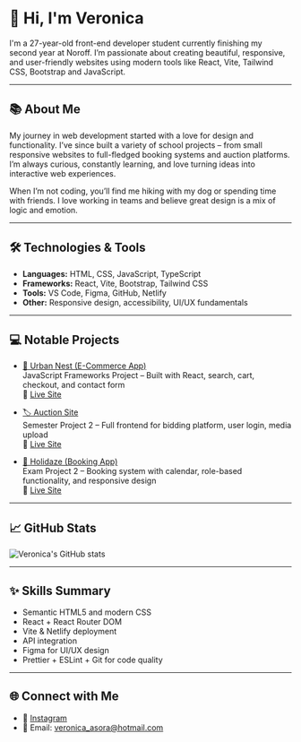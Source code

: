 # 👋 Hi, I'm Veronica

I'm a 27-year-old front-end developer student currently finishing my second year at Noroff. I’m passionate about creating beautiful, responsive, and user-friendly websites using modern tools like React, Vite, Tailwind CSS, Bootstrap and JavaScript.

---

## 📚 About Me

My journey in web development started with a love for design and functionality. I’ve since built a variety of school projects – from small responsive websites to full-fledged booking systems and auction platforms. I’m always curious, constantly learning, and love turning ideas into interactive web experiences.

When I’m not coding, you’ll find me hiking with my dog or spending time with friends. I love working in teams and believe great design is a mix of logic and emotion.

---

## 🛠️ Technologies & Tools

- **Languages:** HTML, CSS, JavaScript, TypeScript
- **Frameworks:** React, Vite, Bootstrap, Tailwind CSS
- **Tools:** VS Code, Figma, GitHub, Netlify
- **Other:** Responsive design, accessibility, UI/UX fundamentals

---

## 💻 Notable Projects

- [🛒 Urban Nest (E-Commerce App)](https://github.com/Asora7/course-assignment-ecom)  
  JavaScript Frameworks Project – Built with React, search, cart, checkout, and contact form  
  🔗 [Live Site](https://urbannestecom.netlify.app)

- [🏷️ Auction Site](https://github.com/Asora7/semester-project-2)  
  Semester Project 2 – Full frontend for bidding platform, user login, media upload  
  🔗 [Live Site](https://asora-auction-site.netlify.app)

- [🏨 Holidaze (Booking App)](https://github.com/Asora7/holidaze)  
  Exam Project 2 – Booking system with calendar, role-based functionality, and responsive design  
  🔗 [Live Site](https://holidaze-asora.netlify.app)

---

## 📈 GitHub Stats

![Veronica's GitHub stats](https://github-readme-stats.vercel.app/api?username=Asora7&show_icons=true&theme=radical)

---

## ✨ Skills Summary

- Semantic HTML5 and modern CSS
- React + React Router DOM
- Vite & Netlify deployment
- API integration
- Figma for UI/UX design
- Prettier + ESLint + Git for code quality

---

## 🌐 Connect with Me

- 📸 [Instagram](https://www.instagram.com/veronicaasora/)
- 📧 Email: veronica_asora@hotmail.com


